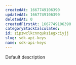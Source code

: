 ```yaml
---
createdAt: 1667749106390
updatedAt: 1667749106390
deletedAt: 0
createdFirstAt: 1667749106390
categoryStackCalculated: 
id: zipzwclkcnnquksiegxciyjj
slug: sdk-api-keys
name: sdk-api-keys
---
```


Default description